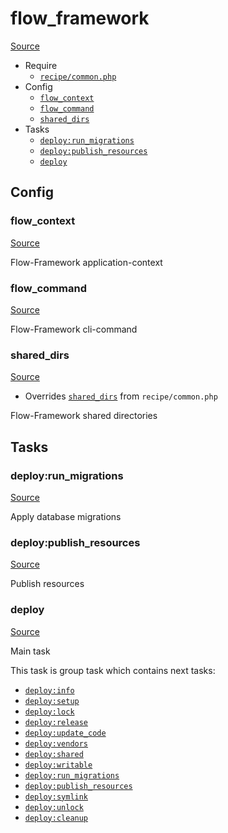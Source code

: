 <!-- DO NOT EDIT THIS FILE! -->
<!-- Instead edit recipe/flow_framework.php -->
<!-- Then run bin/docgen -->

# flow_framework

[Source](/recipe/flow_framework.php)



* Require
  * [`recipe/common.php`](/docs/recipe/common.md)
* Config
  * [`flow_context`](#flow_context)
  * [`flow_command`](#flow_command)
  * [`shared_dirs`](#shared_dirs)
* Tasks
  * [`deploy:run_migrations`](#deployrun_migrations)
  * [`deploy:publish_resources`](#deploypublish_resources)
  * [`deploy`](#deploy)

## Config
### flow_context
[Source](/recipe/flow_framework.php#L7)

Flow-Framework application-context

### flow_command
[Source](/recipe/flow_framework.php#L10)

Flow-Framework cli-command

### shared_dirs
[Source](/recipe/flow_framework.php#L13)

* Overrides [`shared_dirs`](/docs/recipe/common.md#shared_dirs) from `recipe/common.php`

Flow-Framework shared directories


## Tasks
### deploy:run_migrations
[Source](/recipe/flow_framework.php#L22)

Apply database migrations

### deploy:publish_resources
[Source](/recipe/flow_framework.php#L29)

Publish resources

### deploy
[Source](/recipe/flow_framework.php#L36)

Main task

This task is group task which contains next tasks:
* [`deploy:info`](/docs/recipe/deploy/info.md#deployinfo)
* [`deploy:setup`](/docs/recipe/deploy/setup.md#deploysetup)
* [`deploy:lock`](/docs/recipe/deploy/lock.md#deploylock)
* [`deploy:release`](/docs/recipe/deploy/release.md#deployrelease)
* [`deploy:update_code`](/docs/recipe/deploy/update_code.md#deployupdate_code)
* [`deploy:vendors`](/docs/recipe/deploy/vendors.md#deployvendors)
* [`deploy:shared`](/docs/recipe/deploy/shared.md#deployshared)
* [`deploy:writable`](/docs/recipe/deploy/writable.md#deploywritable)
* [`deploy:run_migrations`](/docs/recipe/flow_framework.md#deployrun_migrations)
* [`deploy:publish_resources`](/docs/recipe/flow_framework.md#deploypublish_resources)
* [`deploy:symlink`](/docs/recipe/deploy/symlink.md#deploysymlink)
* [`deploy:unlock`](/docs/recipe/deploy/lock.md#deployunlock)
* [`deploy:cleanup`](/docs/recipe/deploy/cleanup.md#deploycleanup)


